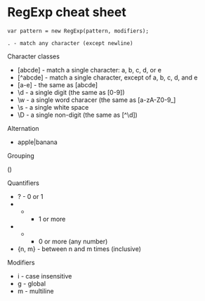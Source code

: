 # RegExp cheat sheet

```
var pattern = new RegExp(pattern, modifiers);

. - match any character (except newline)
```


Character classes


* [abcde]  - match a single character: a, b, c, d, or e
* [^abcde]  - match a single character, except of a, b, c, d, and e
* [a-e]  - the same as [abcde]
* \d - a single digit (the same as [0-9])
* \w - a single word characer (the same as [a-zA-Z0-9_]
* \s - a single white space
* \D - a single non-digit (the same as [^\d])



Alternation


* apple|banana



Grouping


()



Quantifiers


* ? - 0 or 1
* + - 1 or more
* * - 0 or more (any number)
* {n, m} - between n and m times (inclusive)



Modifiers


* i - case insensitive
* g - global
* m - multiline



